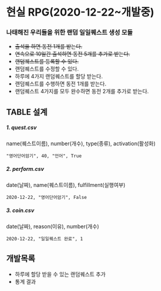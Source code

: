 # 현실 RPG(2020-12-22~개발중)

### 나태해진 우리들을 위한 랜덤 일일퀘스트 생성 모듈

 - ~~출석을 하면 동전 1개를 받는다.~~
 - ~~연속으로 10일간 출석하면 동전 5개를 추가로 받는다.~~
 - ~~랜덤퀘스트를 등록할 수 있다.~~
 - 랜덤퀘스트를 수정할 수 있다.
 - 하루에 4가지 랜덤퀘스트를 할당 받는다.
 - 랜덤퀘스트를 수행하면 동전 1개를 받는다.
 - 랜덤퀘스트 4가지를 모두 완수하면 동전 2개를 추가로 받는다.

## TABLE 설계
##### 1. quest.csv
name(퀘스트이름), number(개수), type(종류), activation(활성화)
```
"영어단어암기", 40, "언어", True
```
##### 2. perform.csv
date(날짜), name(퀘스트이름), fulfillment(실행여부)
```
2020-12-22, "영어단어암기", False
```
##### 3. coin.csv
date(날짜), reason(이유), number(개수)
```
2020-12-22, "일일퀘스트 완료", 1
```
## 개발목록
 - 하루에 할당 받을 수 있는 랜덤퀘스트 추가
 - 통계 결과
